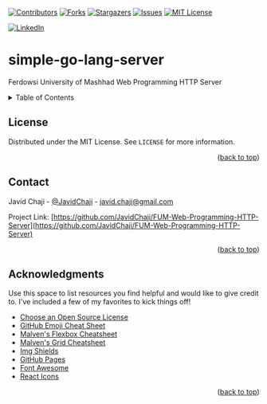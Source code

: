<a name="readme-top"></a>


[![Contributors][contributors-shield]][contributors-url]
[![Forks][forks-shield]][forks-url]
[![Stargazers][stars-shield]][stars-url]
[![Issues][issues-shield]][issues-url]
[![MIT License][license-shield]][license-url]



[![LinkedIn][linkedin-shield]][javid-linkedin-url]

# simple-go-lang-server

Ferdowsi University of Mashhad Web Programming HTTP Server







<!-- TABLE OF CONTENTS -->
<details>
  <summary>Table of Contents</summary>
  <ol>
    <li>
      <a href="#about-the-project">About The Project</a>
      <ul>
        <li><a href="#built-with">Built With</a></li>
      </ul>
    </li>
    <li>
      <a href="#getting-started">Getting Started</a>
      <ul>
        <li><a href="#prerequisites">Prerequisites</a></li>
        <li><a href="#installation">Installation</a></li>
      </ul>
    </li>
    <li><a href="#usage">Usage</a></li>
    <li><a href="#roadmap">Roadmap</a></li>
    <li><a href="#contributing">Contributing</a></li>
    <li><a href="#license">License</a></li>
    <li><a href="#contact">Contact</a></li>
    <li><a href="#acknowledgments">Acknowledgments</a></li>
  </ol>
</details>






<!-- LICENSE -->
## License

Distributed under the MIT License. See `LICENSE` for more information.

<p align="right">(<a href="#readme-top">back to top</a>)</p>


<!-- CONTACT -->
## Contact

Javid Chaji - [@JavidChaji](https://twitter.com/JavidChaji) - javid.chaji@gmail.com

Project Link: [https://github.com/JavidChaji/FUM-Web-Programming-HTTP-Server](https://github.com/JavidChaji/FUM-Web-Programming-HTTP-Server)

<p align="right">(<a href="#readme-top">back to top</a>)</p>




<!-- ACKNOWLEDGMENTS -->
## Acknowledgments

Use this space to list resources you find helpful and would like to give credit to. I've included a few of my favorites to kick things off!

* [Choose an Open Source License](https://choosealicense.com)
* [GitHub Emoji Cheat Sheet](https://www.webpagefx.com/tools/emoji-cheat-sheet)
* [Malven's Flexbox Cheatsheet](https://flexbox.malven.co/)
* [Malven's Grid Cheatsheet](https://grid.malven.co/)
* [Img Shields](https://shields.io)
* [GitHub Pages](https://pages.github.com)
* [Font Awesome](https://fontawesome.com)
* [React Icons](https://react-icons.github.io/react-icons/search)

<p align="right">(<a href="#readme-top">back to top</a>)</p>





<!-- MARKDOWN LINKS & IMAGES -->
<!-- https://www.markdownguide.org/basic-syntax/#reference-style-links -->
<!-- https://ileriayo.github.io/markdown-badges/ -->

<!-- Contributors -->
[contributors-shield]: https://img.shields.io/github/contributors/javidchaji/FUM-Web-Programming-HTTP-Server.svg?style=for-the-badge

[contributors-url]: https://github.com/javidchaji/FUM-Web-Programming-HTTP-Server/graphs/contributors

<!-- Forks -->
[forks-shield]: https://img.shields.io/github/forks/javidchaji/FUM-Web-Programming-HTTP-Server.svg?style=for-the-badge

[forks-url]: https://github.com/javidchaji/FUM-Web-Programming-HTTP-Server/network/members


<!-- Stars -->
[stars-shield]: https://img.shields.io/github/stars/javidchaji/FUM-Web-Programming-HTTP-Server.svg?style=for-the-badge

[stars-url]: https://github.com/javidchaji/FUM-Web-Programming-HTTP-Server/stargazers


<!-- Issues -->
[issues-shield]: https://img.shields.io/github/issues/javidchaji/FUM-Web-Programming-HTTP-Server.svg?style=for-the-badge

[issues-url]: https://github.com/javidchaji/FUM-Web-Programming-HTTP-Server/issues


<!-- License -->
[license-shield]: https://img.shields.io/github/license/javidchaji/FUM-Web-Programming-HTTP-Server.svg?style=for-the-badge

[license-url]: https://github.com/javidchaji/FUM-Web-Programming-HTTP-Server/blob/master/LICENSE


<!-- Linkedin -->
[linkedin-shield]: https://img.shields.io/badge/linkedin-%230077B5.svg?style=for-the-badge&logo=linkedin&logoColor=white

[javid-linkedin-url]: https://linkedin.com/in/javidchaji
